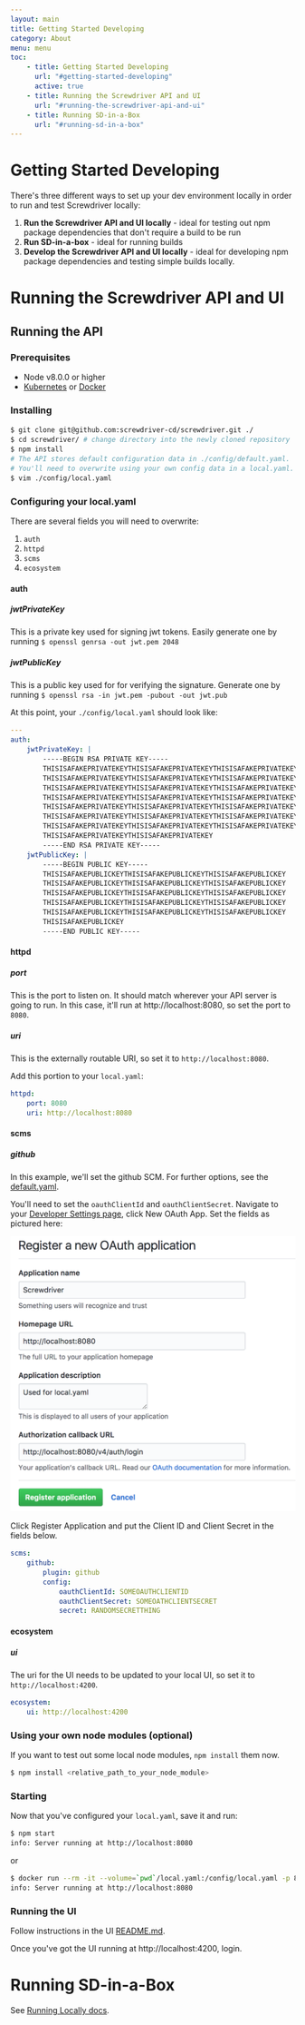```yaml
---
layout: main
title: Getting Started Developing
category: About
menu: menu
toc:
    - title: Getting Started Developing
      url: "#getting-started-developing"
      active: true
    - title: Running the Screwdriver API and UI
      url: "#running-the-screwdriver-api-and-ui"
    - title: Running SD-in-a-Box
      url: "#running-sd-in-a-box"
---
```

# Getting Started Developing

There's three different ways to set up your dev environment locally in order to run and test Screwdriver locally:

1. **Run the Screwdriver API and UI locally** - ideal for testing out npm package dependencies that don't require a build to be run
2. **Run SD-in-a-box** - ideal for running builds
3. **Develop the Screwdriver API and UI locally** - ideal for developing npm package dependencies and testing simple builds locally.

# Running the Screwdriver API and UI
## Running the API

### Prerequisites
- Node v8.0.0 or higher
- [Kubernetes][kubectl] or [Docker][docker]

### Installing

```bash
$ git clone git@github.com:screwdriver-cd/screwdriver.git ./
$ cd screwdriver/ # change directory into the newly cloned repository
$ npm install
# The API stores default configuration data in ./config/default.yaml.
# You'll need to overwrite using your own config data in a local.yaml.
$ vim ./config/local.yaml
```

### Configuring your local.yaml
There are several fields you will need to overwrite:

1. `auth`
1. `httpd`
1. `scms`
1. `ecosystem`

#### auth
##### jwtPrivateKey
This is a private key used for signing jwt tokens. Easily generate one by running `$ openssl genrsa -out jwt.pem 2048`
##### jwtPublicKey
This is a public key used for for verifying the signature. Generate one by running `$ openssl rsa -in jwt.pem -pubout -out jwt.pub`

At this point, your `./config/local.yaml` should look like:
```yaml
---
auth:
    jwtPrivateKey: |
        -----BEGIN RSA PRIVATE KEY-----
        THISISAFAKEPRIVATEKEYTHISISAFAKEPRIVATEKEYTHISISAFAKEPRIVATEKEY
        THISISAFAKEPRIVATEKEYTHISISAFAKEPRIVATEKEYTHISISAFAKEPRIVATEKEY
        THISISAFAKEPRIVATEKEYTHISISAFAKEPRIVATEKEYTHISISAFAKEPRIVATEKEY
        THISISAFAKEPRIVATEKEYTHISISAFAKEPRIVATEKEYTHISISAFAKEPRIVATEKEY
        THISISAFAKEPRIVATEKEYTHISISAFAKEPRIVATEKEYTHISISAFAKEPRIVATEKEY
        THISISAFAKEPRIVATEKEYTHISISAFAKEPRIVATEKEYTHISISAFAKEPRIVATEKEY
        THISISAFAKEPRIVATEKEYTHISISAFAKEPRIVATEKEYTHISISAFAKEPRIVATEKEY
        THISISAFAKEPRIVATEKEYTHISISAFAKEPRIVATEKEY
        -----END RSA PRIVATE KEY-----
    jwtPublicKey: |
        -----BEGIN PUBLIC KEY-----
        THISISAFAKEPUBLICKEYTHISISAFAKEPUBLICKEYTHISISAFAKEPUBLICKEY
        THISISAFAKEPUBLICKEYTHISISAFAKEPUBLICKEYTHISISAFAKEPUBLICKEY
        THISISAFAKEPUBLICKEYTHISISAFAKEPUBLICKEYTHISISAFAKEPUBLICKEY
        THISISAFAKEPUBLICKEYTHISISAFAKEPUBLICKEYTHISISAFAKEPUBLICKEY
        THISISAFAKEPUBLICKEYTHISISAFAKEPUBLICKEYTHISISAFAKEPUBLICKEY
        THISISAFAKEPUBLICKEY
        -----END PUBLIC KEY-----
```

#### httpd
##### port
This is the port to listen on. It should match wherever your API server is going to run. In this case, it'll run at http://localhost:8080, so set the port to `8080`.

##### uri
This is the externally routable URI, so set it to `http://localhost:8080`.

Add this portion to your `local.yaml`:

```yaml
httpd:
    port: 8080
    uri: http://localhost:8080
```

#### scms
##### github
In this example, we'll set the github SCM. For further options, see the [default.yaml](https://github.com/screwdriver-cd/screwdriver/blob/master/config/default.yaml#L147-L185).

You'll need to set the `oauthClientId` and `oauthClientSecret`. Navigate to your [Developer Settings page](https://github.com/settings/developers), click New OAuth App. Set the fields as pictured here:

![Definition](../assets/scm-oauth-app.png)

Click Register Application and put the Client ID and Client Secret in the fields below.

```yaml
scms:
    github:
        plugin: github
        config:
            oauthClientId: SOMEOAUTHCLIENTID
            oauthClientSecret: SOMEOATHCLIENTSECRET
            secret: RANDOMSECRETTHING
```

#### ecosystem
##### ui
The uri for the UI needs to be updated to your local UI, so set it to `http://localhost:4200`.

```yaml
ecosystem:
    ui: http://localhost:4200
```

### Using your own node modules (optional)
If you want to test out some local node modules, `npm install` them now.

```bash
$ npm install <relative_path_to_your_node_module>
```

### Starting
Now that you've configured your `local.yaml`, save it and run:

```bash
$ npm start
info: Server running at http://localhost:8080
```
or
```bash
$ docker run --rm -it --volume=`pwd`/local.yaml:/config/local.yaml -p 8080 screwdrivercd/screwdriver:stable
info: Server running at http://localhost:8080
```

### Running the UI

Follow instructions in the UI [README.md](https://github.com/screwdriver-cd/ui/#screwdriver-ui).

Once you've got the UI running at http://localhost:4200, login.

# Running SD-in-a-Box

See [Running Locally docs](../../cluster-management/running-locally).

[docker]: https://www.docker.com/products/docker
[kubectl]: https://kubernetes.io/docs/user-guide/kubectl-overview/
